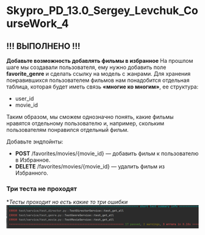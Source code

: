 # Skypro_PD_13.0_Sergey_Levchuk_CourseWork_4

## !!! ВЫПОЛНЕНО !!!
**Добавьте возможность добавлять фильмы в избранное**
На прошлом шаге мы создавали пользователя, ему нужно добавить поле **favorite_genre** и сделать ссылку на модель с жанрами.
Для хранения понравившихся пользователем фильмов нам понадобится отдельная таблица, которая будет иметь связь **«многие ко многим»**, ее структура:
- user_id
- movie_id

Таким образом, мы сможем однозначно понять, какие фильмы нравятся отдельному пользователю и, например, скольким пользователям понравился отдельный фильм.

Добавьте эндпойнты:
- **POST** /favorites/movies/{movie_id} — добавить фильм к пользователю в Избранное.
- **DELETE** /favorites/movies/{movie_id} — удалить фильм из Избранного.

### Три теста не проходят
 **Тесты проходит но есть какие то три ошибки*
![img_1.png](img_1.png)